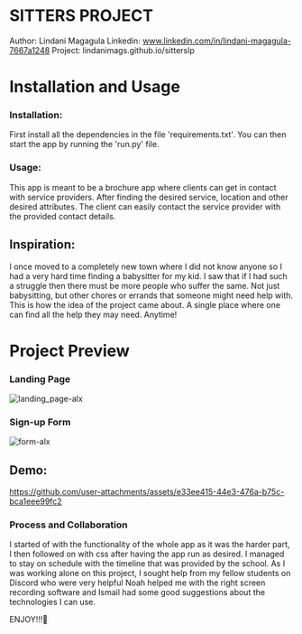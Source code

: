 # SITTERS PROJECT
Author: Lindani Magagula
Linkedin: www.linkedin.com/in/lindani-magagula-7667a1248
Project: lindanimags.github.io/sitterslp

# Installation and Usage
### Installation:
First install all the dependencies in the file 'requirements.txt'. You can then start the app by running the 'run.py' file.

### Usage:
This app is meant to be a brochure app where clients can get in contact with service providers. After finding the desired service, location
and other desired attributes. The client can easily contact the service provider with the provided contact details.

## Inspiration:
I once moved to a completely new town where I did not know anyone so I had a very hard time finding a
babysitter for my kid. I saw that if I had such a struggle then there must be more people who suffer the same. Not just babysitting,
but other chores  or errands that someone might need help with. This is how the idea of the project came about.
A single place where one can find all the help they may need. Anytime!

# Project Preview

### Landing Page
![landing_page-alx](https://github.com/user-attachments/assets/95a15d05-7556-43ff-b7cb-0d22981dce5d)

### Sign-up Form
![form-alx](https://github.com/user-attachments/assets/9ea72c28-7097-4634-ad84-1fec738d5969)

## Demo:
https://github.com/user-attachments/assets/e33ee415-44e3-476a-b75c-bca1eee99fc2

### Process and Collaboration
I started of with the functionality of the whole app as it was the harder part,
I then followed on with css after having the app run as desired. I managed to stay on schedule with the timeline that was provided by the school.
As I was working alone on this project, I sought help from my fellow students on Discord who were very helpful
Noah helped me with the right screen recording software and Ismail had some good suggestions about the technologies I can use.

ENJOY!!!🤩
